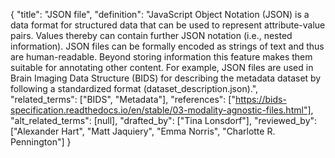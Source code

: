 {
    "title": "JSON file",
    "definition": "JavaScript Object Notation (JSON) is a data format for structured data that can be used to represent attribute-value pairs. Values thereby can contain further JSON notation (i.e., nested information). JSON files can be formally encoded as strings of text and thus are human-readable. Beyond storing information this feature makes them suitable for annotating other content. For example, JSON files are used in Brain Imaging Data Structure (BIDS) for describing the metadata dataset by following a standardized format (dataset_description.json).",
    "related_terms": ["BIDS", "Metadata"],
    "references": ["https://bids-specification.readthedocs.io/en/stable/03-modality-agnostic-files.html"],
    "alt_related_terms": [null],
    "drafted_by": ["Tina Lonsdorf"],
    "reviewed_by": ["Alexander Hart", "Matt Jaquiery", "Emma Norris", "Charlotte R. Pennington"]
  }
